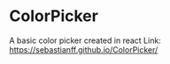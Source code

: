 # ColorPicker
A basic color picker created in react
Link: https://sebastianff.github.io/ColorPicker/
